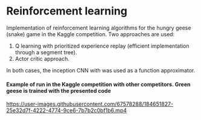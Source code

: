 # Reinforcement learning

Implementation of reinforcement learning algorithms for the hungry geese (snake) game in the Kaggle competition. Two approaches are used:

1. Q learning with prioritized experience replay (efficient implementation through a segment tree).
2. Actor critic approach.

In both cases, the inception CNN with was used as a function approximator.



#### Example of run in the Kaggle competition with other competitors. Green geese is trained with the presented code 
https://user-images.githubusercontent.com/67578288/184651827-25e32d7f-4222-4774-9ce6-7b7b2c0bf1b6.mp4


